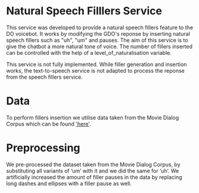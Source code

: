 # Natural Speech Filllers Service

This service was developed to provide a natural speech fillers feature to the DO voicebot. It works by modifying the GDO's reponse
by inserting natural speech fillers such as "uh", "um" and pauses.
The aim of this service is to give the chatbot a more natural tone of voice.
The number of fillers inserted can be controlled with the help of a level_of_naturalisation variable.

This service is not fully implemented. While filler generation and insertion works, the text-to-speech service is not adapted to
process the reponse from the speech fillers service.

# Data

To perform fillers insertion we utilise data taken from the Movie Dialog Corpus which can be found ['here'](https://www.kaggle.com/Cornell-University/movie-dialog-corpus).

# Preprocessing

We pre-processed the dataset taken from the Movie Dialog Corpus, by substituting all variants of ‘um’ with it and we did the same for ‘uh’. We artificially increased the amount of filler pauses in the data by replacing long dashes and ellipses with a filler pause as well.
